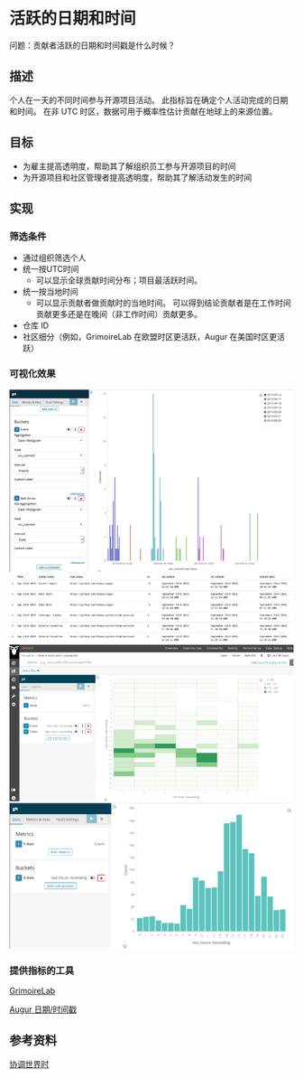# 活跃的日期和时间

问题：贡献者活跃的日期和时间戳是什么时候？

## 描述

个人在一天的不同时间参与开源项目活动。 此指标旨在确定个人活动完成的日期和时间。 在非 UTC 时区，数据可用于概率性估计贡献在地球上的来源位置。

## 目标

* 为雇主提高透明度，帮助其了解组织员工参与开源项目的时间
* 为开源项目和社区管理者提高透明度，帮助其了解活动发生的时间

## 实现

### 筛选条件
* 通过组织筛选个人
* 统一按UTC时间
  - 可以显示全球贡献时间分布；项目最活跃时间。
* 统一按当地时间
  - 可以显示贡献者做贡献时的当地时间。 可以得到结论贡献者是在工作时间贡献更多还是在晚间（非工作时间）贡献更多。
* 仓库 ID
* 社区细分（例如，GrimoireLab 在欧盟时区更活跃，Augur 在美国时区更活跃）

### 可视化效果

![Date Time Chart 1](images/activity-dates-and-times_1.png)
![Date Time Chart 2](images/activity-dates-and-times_2.png)
![Date Time Chart 3](images/activity-dates-and-times_3.png)
![Date Time Chart 4](images/activity-dates-and-times_4.png)


### 提供指标的工具

[GrimoireLab](https://chaoss.github.io/grimoirelab/)

[Augur 日期/时间戳](https://docs.augur.net/#dates-timestamps)

## 参考资料

[协调世界时](https://en.wikipedia.org/wiki/Coordinated_Universal_Time)
